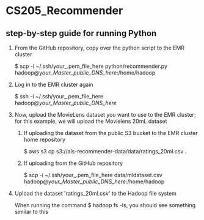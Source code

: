 # CS205_Recommender

## step-by-step guide for running Python
1. From the GitHub repository, copy over the python script to the EMR cluster

   $ scp -i ~/.ssh/your_.pem_file_here python/recommender.py  hadoop@y*our_Master_public_DNS_here*:/home/hadoop
   
2. Log in to the EMR cluster again

   $ ssh -i ~/.ssh/your_.pem_file_here hadoop@*your_Master_public_DNS_here*
   
3. Now, upload the MovieLens dataset you want to use to the EMR cluster; for this example, we will upload the Movielens 20mL dataset

   1. If uploading the dataset from the public S3 bucket to the EMR cluster home repository
    
       $ aws s3 cp s3://als-recommender-data/data/ratings_20ml.csv .
       
   2. If uploading from the GitHub repository
   
       $ scp -i ~/.ssh/your_.pem_file_here data/mldataset.csv  hadoop@y*our_Master_public_DNS_here*:/home/hadoop
       
4. Upload the dataset 'ratings_20ml.csv' to the Hadoop file system

   When running the command $ hadoop fs -ls, you should see something similar to this
    
       
    

